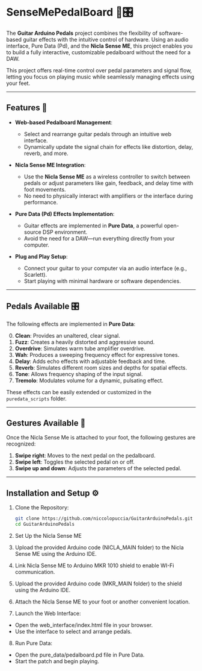 # SenseMePedalBoard 🎸🎛️

The **Guitar Arduino Pedals** project combines the flexibility of software-based guitar effects with the intuitive control of hardware. Using an audio interface, Pure Data (Pd), and the **Nicla Sense ME**, this project enables you to build a fully interactive, customizable pedalboard without the need for a DAW.

This project offers real-time control over pedal parameters and signal flow, letting you focus on playing music while seamlessly managing effects using your feet.

---

## Features 🚀

- **Web-based Pedalboard Management**:

  - Select and rearrange guitar pedals through an intuitive web interface.
  - Dynamically update the signal chain for effects like distortion, delay, reverb, and more.

- **Nicla Sense ME Integration**:

  - Use the **Nicla Sense ME** as a wireless controller to switch between pedals or adjust parameters like gain, feedback, and delay time with foot movements.
  - No need to physically interact with amplifiers or the interface during performance.

- **Pure Data (Pd) Effects Implementation**:

  - Guitar effects are implemented in **Pure Data**, a powerful open-source DSP environment.
  - Avoid the need for a DAW—run everything directly from your computer.

- **Plug and Play Setup**:
  - Connect your guitar to your computer via an audio interface (e.g., Scarlett).
  - Start playing with minimal hardware or software dependencies.

---

## Pedals Available 🎛️

The following effects are implemented in **Pure Data**:

0. **Clean**: Provides an unaltered, clear signal.
1. **Fuzz**: Creates a heavily distorted and aggressive sound.
2. **Overdrive**: Simulates warm tube amplifier overdrive.
3. **Wah**: Produces a sweeping frequency effect for expressive tones.
4. **Delay**: Adds echo effects with adjustable feedback and time.
5. **Reverb**: Simulates different room sizes and depths for spatial effects.
6. **Tone**: Allows frequency shaping of the input signal.
7. **Tremolo**: Modulates volume for a dynamic, pulsating effect.

These effects can be easily extended or customized in the `puredata_scripts` folder.

---

## Gestures Available 👟

Once the Nicla Sense Me is attached to your foot, the following gestures are recognized:

1. **Swipe right**: Moves to the next pedal on the pedalboard.
2. **Swipe left**: Toggles the selected pedal on or off.
3. **Swipe up and down**: Adjusts the parameters of the selected pedal.

---

## Installation and Setup ⚙️

1. Clone the Repository:

   ```bash
   git clone https://github.com/niccolopuccia/GuitarArduinoPedals.git
   cd GuitarArduinoPedals
   ```

2. Set Up the Nicla Sense ME
3. Upload the provided Arduino code (NICLA_MAIN folder) to the Nicla Sense ME using the Arduino IDE.
4. Link Nicla Sense ME to Arduino MKR 1010 shield to enable WI-Fi communication.
5. Upload the provided Arduino code (MKR_MAIN folder) to the shield using the Arduino IDE.
6. Attach the Nicla Sense ME to your foot or another convenient location.
7. Launch the Web Interface:

- Open the web_interface/index.html file in your browser.
- Use the interface to select and arrange pedals.

8. Run Pure Data:

- Open the pure_data/pedalboard.pd file in Pure Data.
- Start the patch and begin playing.
